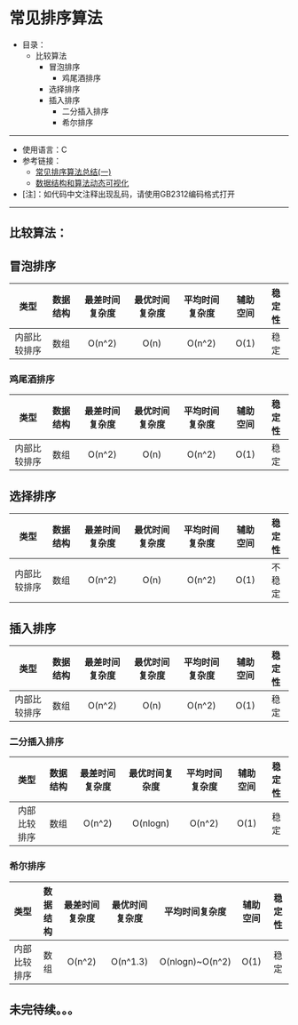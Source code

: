 # 常见排序算法
+ 目录：
   + 比较算法
      + 冒泡排序
         + 鸡尾酒排序
      + 选择排序
      + 插入排序
         + 二分插入排序
         + 希尔排序
---
+ 使用语言：C
+ 参考链接：
   + [常见排序算法总结(一)](https://www.cnblogs.com/eniac12/p/5329396.html#s32) 
   + [数据结构和算法动态可视化](https://visualgo.net/zh)
+ [注]：如代码中文注释出现乱码，请使用GB2312编码格式打开
---
## 比较算法：
## 冒泡排序
| 类型         | 数据结构 | 最差时间复杂度 | 最优时间复杂度 | 平均时间复杂度 | 辅助空间 | 稳定性 |
| :----------: | :------: | :------------: | :------------: | :------------: | :------: | :----: |
| 内部比较排序 | 数组     | O(n^2)         | O(n)           | O(n^2)         | O(1)     | 稳定   |

### 鸡尾酒排序
| 类型         | 数据结构 | 最差时间复杂度 | 最优时间复杂度 | 平均时间复杂度 | 辅助空间 | 稳定性 |
| :----------: | :------: | :------------: | :------------: | :------------: | :------: | :----: |
| 内部比较排序 | 数组     | O(n^2)         | O(n)           | O(n^2)         | O(1)     | 稳定   |

## 选择排序
| 类型         | 数据结构 | 最差时间复杂度 | 最优时间复杂度 | 平均时间复杂度 | 辅助空间 | 稳定性 |
| :----------: | :------: | :------------: | :------------: | :------------: | :------: | :----: |
| 内部比较排序 | 数组     | O(n^2)         | O(n)           | O(n^2)         | O(1)     | 不稳定 |

## 插入排序
| 类型         | 数据结构 | 最差时间复杂度 | 最优时间复杂度 | 平均时间复杂度 | 辅助空间 | 稳定性 |
| :----------: | :------: | :------------: | :------------: | :------------: | :------: | :----: |
| 内部比较排序 | 数组     | O(n^2)         | O(n)           | O(n^2)         | O(1)     | 稳定   |

### 二分插入排序
| 类型         | 数据结构 | 最差时间复杂度 | 最优时间复杂度 | 平均时间复杂度 | 辅助空间 | 稳定性 |
| :----------: | :------: | :------------: | :------------: | :------------: | :------: | :----: |
| 内部比较排序 | 数组     | O(n^2)         | O(nlogn)       | O(n^2)         | O(1)     | 稳定   |

### 希尔排序
| 类型         | 数据结构 | 最差时间复杂度 | 最优时间复杂度 | 平均时间复杂度  | 辅助空间 | 稳定性 |
| :----------: | :------: | :------------: | :------------: | :-------------: | :------: | :----: |
| 内部比较排序 | 数组     | O(n^2)         | O(n^1.3)       | O(nlogn)~O(n^2) | O(1)     | 稳定   |

## 未完待续。。。 